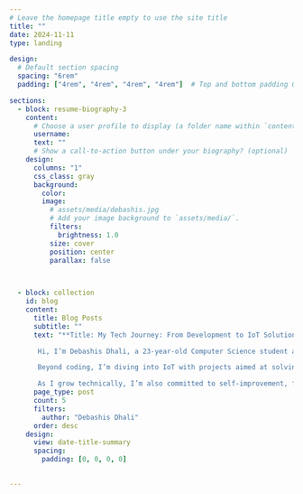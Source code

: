 ```yaml
---
# Leave the homepage title empty to use the site title
title: ""
date: 2024-11-11
type: landing

design:
  # Default section spacing
  spacing: "6rem"
  padding: ["4rem", "4rem", "4rem", "4rem"]  # Top and bottom padding 0, left and right padding 2rem

sections:
  - block: resume-biography-3
    content:
      # Choose a user profile to display (a folder name within `content/authors/`)
      username: 
      text: ""
      # Show a call-to-action button under your biography? (optional)
    design:
      columns: "1"
      css_class: gray
      background: 
        color: 
        image: 
          # assets/media/debashis.jpg
          # Add your image background to `assets/media/`.
          filters:
            brightness: 1.0
          size: cover
          position: center
          parallax: false

  

  - block: collection
    id: blog
    content:
      title: Blog Posts
      subtitle: ""
      text: "**Title: My Tech Journey: From Development to IoT Solutions**

       Hi, I’m Debashis Dhali, a 23-year-old Computer Science student at Jahangirnagar University. Starting with frontend development—HTML, CSS, JavaScript, and React—my goal is to become a full-stack developer, hopefully at Google. To get there, I’m following a structured roadmap to deepen my skills across all aspects of web development.

       Beyond coding, I’m diving into IoT with projects aimed at solving local issues. Inspired by Bangladesh’s “More Fish” project, I’m working on a device to monitor water quality in ponds, helping fish farmers increase yields. Another project automates the pre-exam process at my university, reducing time and effort for students through online applications and mobile banking.

       As I grow technically, I’m also committed to self-improvement, focusing on discipline and health. I document my journey through YouTube and blogging, sharing insights as I learn. Each project and challenge brings me closer to my vision of using tech to make a difference!"
      page_type: post
      count: 5
      filters:
        author: "Debashis Dhali"
      order: desc
    design:
      view: date-title-summary
      spacing:
        padding: [0, 0, 0, 0]

  
---
```

